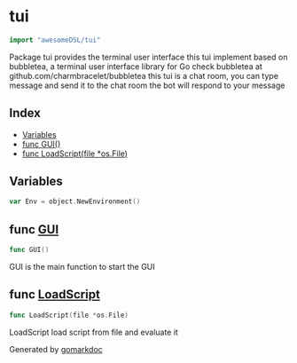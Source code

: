 <!-- Code generated by gomarkdoc. DO NOT EDIT -->

# tui

```go
import "awesomeDSL/tui"
```

Package tui provides the terminal user interface this tui implement based on bubbletea, a terminal user interface library for Go check bubbletea at github.com/charmbracelet/bubbletea this tui is a chat room, you can type message and send it to the chat room the bot will respond to your message

## Index

- [Variables](<#variables>)
- [func GUI\(\)](<#GUI>)
- [func LoadScript\(file \*os.File\)](<#LoadScript>)


## Variables

<a name="Env"></a>

```go
var Env = object.NewEnvironment()
```

<a name="GUI"></a>
## func [GUI](<https://github.com/ye-rm/awesomeDSL/blob/master/tui/tui.go#L28>)

```go
func GUI()
```

GUI is the main function to start the GUI

<a name="LoadScript"></a>
## func [LoadScript](<https://github.com/ye-rm/awesomeDSL/blob/master/tui/tui.go#L178>)

```go
func LoadScript(file *os.File)
```

LoadScript load script from file and evaluate it

Generated by [gomarkdoc](<https://github.com/princjef/gomarkdoc>)
